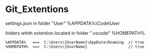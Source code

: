 # Git_Extentions

settings.json in folder "User"
 %APPDATA%\Code\User

folders whith extention located in folder ".vscode"
 %HOMEPATH%
 
 ```
 %APPDATA%   ===  C:\Users\{UserName}\AppData\Roaming  // true
 %HOMEPATH%  ===  C:\Users\{UserName}                  // true
 ```

